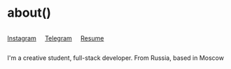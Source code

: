 # about()

<div style="display: flex;">

<p><a href="https://www.instagram.com/kurospitt">Instagram</a></p>
<p style="margin-left: 20px;"><a href="https://t.me/egorefo">Telegram</a></p>
<p style="margin-left: 20px;"><a href="https://www.notion.so/a4eb6911c7974b5bb0103fce95d9db87">Resume</a></p>

</div>

<div style="margin-top: 10px;">
<p>I'm a creative student, full-stack developer. From Russia, based in Moscow</p>
</div>